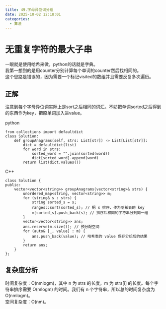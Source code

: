 ```yaml
---
title: 49.字母异位词分组
date: 2025-10-02 12:18:01
categories:
  - 算法
---
```

# 无重复字符的最大子串
一眼就是使用哈希来做，python的话就是字典。  
我第一想到的是用counter分别计算每个单词的counter然后找相同的。  
这个思路是错误的，因为需要一个标记visited的数组并且需要反复多次遍历。  

## 正解
注意到每个字母异位词实际上是sort之后相同的词汇。不妨把单词sorted之后得到的东西作为key，把原单词加入进value。

python  

    from collections import defaultdict
    class Solution:
        def groupAnagrams(self, strs: List[str]) -> List[List[str]]:
            dict = defaultdict(list)
            for word in strs:
                sorted_word = "".join(sorted(word))
                dict[sorted_word].append(word)
            return list(dict.values())

C++

    class Solution {
    public:
        vector<vector<string>> groupAnagrams(vector<string>& strs) {
            unordered_map<string, vector<string>> m;
            for (string& s : strs) {
                string sorted_s = s;
                ranges::sort(sorted_s); // 把 s 排序，作为哈希表的 key
                m[sorted_s].push_back(s); // 排序后相同的字符串分到同一组
            }
            vector<vector<string>> ans;
            ans.reserve(m.size()); // 预分配空间
            for (auto& [_, value] : m) {
                ans.push_back(value); // 哈希表的 value 保存分组后的结果
            }
            return ans;
        }
    };

## 复杂度分析  
时间复杂度：O(nmlogm)，其中 n 为 strs 的长度，m 为 strs[i] 的长度。每个字符串排序需要 O(mlogm) 的时间。我们有 n 个字符串，所以总的时间复杂度为 O(nmlogm)。  
空间复杂度：O(nm)。  

